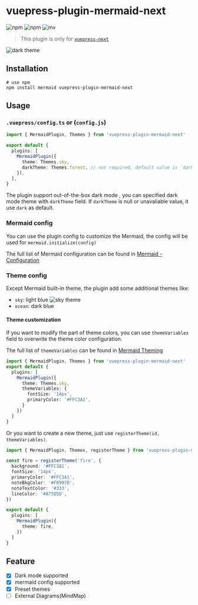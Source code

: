 # vuepress-plugin-mermaid-next

![npm](https://img.shields.io/npm/v/vuepress-plugin-mermaid-next?style=flat-square)
![npm](https://img.shields.io/npm/dm/vuepress-plugin-mermaid-next?style=flat-square)
![mv](https://img.shields.io/static/v1?label=mermaid&message=^9.2.1&color=blue&style=flat-square)

> This plugin is only for [`vuepress-next`](https://vuepress.github.io)

![dark theme](https://s2.loli.net/2023/01/13/NTaYjKcpb1L8wZt.gif)

## Installation

```shell
# use npm
npm install mermaid vuepress-plugin-mermaid-next
```

## Usage

### `.vuepress/config.ts` or (`config.js`)

```typescript
import { MermaidPlugin, Themes } from 'vuepress-plugin-mermaid-next'

export default {
  plugins: [
    MermaidPlugin({
      theme: Themes.sky,
      darkTheme: Themes.forest, // not required, default value is `dark`
    }),
  ],
}
```

The plugin support out-of-the-box dark mode , you can specified dark mode theme with `darkTheme` field.
If `darkTheme` is null or unavaliable value, it use `dark` as default.

### Mermaid config

You can use the plugin config to customize the Mermaid, the config will be used for `mermaid.initialize(config)`

The full list of Mermaid configuration can be found in [Mermaid - Configuration](https://mermaid-js.github.io/mermaid/#/./Setup?id=mermaidapi-configuration-defaults)

### Theme config

Except Mermaid built-in theme, the plugin add some additional themes like:

+ `sky`: light blue
![sky theme](https://s2.loli.net/2023/01/13/e8Y3Rqu4KowCjN6.png)
+ `ocean`: dark blue

#### Theme customization

If you want to modify the part of theme colors, you can use `themeVariables` field to overwrite the theme color configuration.

The full list of `themeVariables` can be found in [Mermaid Theming](https://mermaid.js.org/config/theming.html)

```ts
import { MermaidPlugin, Themes } from 'vuepress-plugin-mermaid-next'
export default {
  plugins: [
    MermaidPlugin({
      theme: Themes.sky,
      themeVariables: {
        fontSize: '14px',
        primaryColor: '#FFC3A1',
      }
    })
  ]
}
```

Or you want to create a new theme, just use `registerTheme(id, themeVariables)`.

```ts
import { MermaidPlugin, Themes, registerTheme } from 'vuepress-plugin-mermaid-next'

const fire = registerTheme('fire', {
  background: '#FFC3A1',
  fontSize: '14px',
  primaryColor: '#FFC3A1',
  noteBkgColor: '#F0997D',
  noteTextColor: '#333',
  lineColor: '#A75D5D',
})

export default {
  plugins: [
    MermaidPlugin({
      theme: fire,
    })
  ]
}
```

## Feature

+ [x] Dark mode supported
+ [x] mermaid config supported
+ [x] Preset themes
+ [ ] External Diagrams(MindMap)
